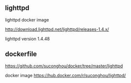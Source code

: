 ## lighttpd

lighttpd docker image

http://download.lighttpd.net/lighttpd/releases-1.4.x/

lighttpd version 1.4.48


## dockerfile

https://github.com/suconghou/docker/tree/master/lighttpd


docker image  https://hub.docker.com/r/suconghou/lighttpd/

